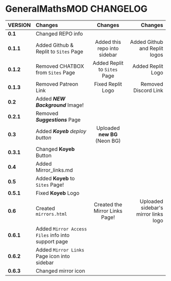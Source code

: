 # GeneralMathsMOD CHANGELOG

| **VERSION**        | **Changes**                                        | **Changes**                     | **Changes**                          |
|:-------------------|:---------------------------------------------------|:-------------------------------:|-------------------------------------:|
| **0.1**            | Changed REPO info                                  |                                 |                                      |
| **0.1.1**          | Added Github & Replit to `Sites` Page              | Added this repo into sidebar    | Added Github and Replit logos        |
| **0.1.2**          | Removed CHATBOX from `Sites` Page                  | Added Replit to `Sites` Page    | Added Replit Logo                    |
| **0.1.3**          | Removed Patreon Link                               | Fixed Replit Logo               | Removed Discord Link                 |
| **0.2**            | Added ***NEW Background*** Image!                  |                                 |                                      |
| **0.2.1**          | Removed ***Suggestions*** Page                     |                                 |                                      |
| **0.3**            | Added ***Koyeb** deploy button*                    | Uploaded **new BG** (Neon BG)   |                                      |
| **0.3.1**          | Changed **Koyeb** Button                           |                                 |                                      | 
| **0.4**            | Added Mirror_links.md                              |                                 |                                      |
| **0.5**            | Added **Koyeb** to `Sites` Page!                   |                                 |                                      |
| **0.5.1**          | Fixed **Koyeb** Logo                               |                                 |                                      |
| **0.6**            | Created `mirrors.html`                             | Created the Mirror Links Page!  | Uploaded sidebar's mirror links logo |
| **0.6.1**          | Added `Mirror Access Files` info into support page |                                 |                                      |
| **0.6.2**          | Added `Mirror Links` Page icon into sidebar        |                                 |                                      |
| **0.6.3**          | Changed mirror icon                                |                                 |                                      |
